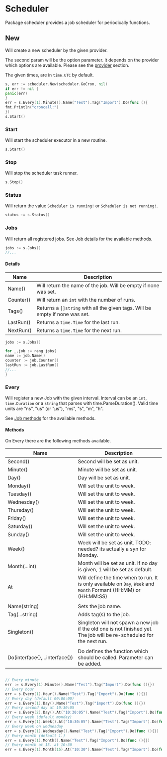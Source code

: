 # Scheduler

Package scheduler provides a job scheduler for periodically functions.

## New

Will create a new scheduler by the given provider.

The second param will be the option parameter. It depends on the provider which options are available. Please see
the [provider](#provider) section.

The given times, are in `time.UTC` by default.

```go
s, err := scheduler.New(scheduler.GoCron, nil)
if err != nil {
panic(err)
}
err = s.Every(1).Minute().Name("Test").Tag("Import").Do(func (){
fmt.Println("croncall:")
})
s.Start() 
```

### Start

Will start the scheduler executor in a new routine.

```go
s.Start() 
```

### Stop

Will stop the scheduler task runner.

```go
s.Stop() 
```

### Status

Will return the value `Scheduler is running!` or `Scheduler is not running!`.

```go
status := s.Status() 
```

### Jobs

Will return all registered jobs. See [Job details](#details) for the available methods.

```go
jobs := s.Jobs()
//...
```

#### Details

| Name                 | Description      |
|----------------------|------------------|
| Name()           | Will return the name of the job. Will be empty if none was set.|
| Counter()           | Will return an `int` with the number of runs.|
| Tags()           | Returns a `[]string` with all the given tags. Will be empty if none was set.|
| LastRun()           | Returns a `time.Time` for the last run.|
| NextRun()           | Returns a `time.Time` for the next run.|

```go
jobs := s.Jobs()

for _,job := rang jobs{
name := job.Name()
counter := job.Counter()
lastRun := job.LastRun()
//...
}
```

### Every

Will register a new Job with the given interval.  Interval can be an `int`, `time.Duration` or a `string` that parses with time.ParseDuration(). Valid time units are "ns", "us" (or "µs"), "ms", "s", "m", "h".

See [Job methods](#methods) for the available methods.

#### Methods

On Every there are the following methods available.

| Name                 | Description      |
|----------------------|------------------|
| Second()               | Second will be set as unit.                 |
| Minute()               | Minute will be set as unit.                 |
| Day()               |   Day will be set as unit.               |
| Monday()               |  Will set the unit to week.                |
| Tuesday()               | Will set the unit to week.                  |
| Wednesday()               | Will set the unit to week.                  |
| Thursday()               | Will set the unit to week.                  |
| Friday()               | Will set the unit to week.                  |
| Saturday()               | Will set the unit to week.                  |
| Sunday()               | Will set the unit to week.                  |
| Week()               |  Week will be set as unit. TODO: needed? its actually a syn for Monday.               |
| Month(...int)               | Month will be set as unit. If no day is given, 1 will be set as default.               |
| At              | Will define the time when to run. It is only available on `Day`, `Week` and `Month` Formant (HH:MM) or (HH:MM:SS)   |
| | | 
| Name(string)           | Sets the job name. | 
| Tag(...string)           | Adds tag(s) to the job. | 
|Singleton()           | Singleton will not spawn a new job if the old one is not finished yet. The job will be re-scheduled for the next run. |
| | | 
| Do(interface{},...interface{})           | Do defines the function which should be called. Parameter can be added. |

```go

// Every minute
err := s.Every(1).Minute().Name("Test").Tag("Import").Do(func (){})
// Every hour
err = s.Every(1).Hour().Name("Test").Tag("Import").Do(func (){})
// Every day (default 00:00:00)
err = s.Every(1).Day().Name("Test").Tag("Import").Do(func (){})
// Every second day at 10:30:05
err = s.Every(2).Day().At("10:30:05").Name("Test").Tag("Import").Do(func (){})
// Every week (default monday)
err = s.Every(1).Week().At("10:30:05").Name("Test").Tag("Import").Do(func (){})
// Every week on wednesday
err = s.Every(1).Wednesday().Name("Test").Tag("Import").Do(func (){})
// Every month (default 1.)
err = s.Every(1).Month().Name("Test").Tag("Import").Do(func (){})
// Every month at 15. at 10:30
err = s.Every(1).Month(15).At("10:30").Name("Test").Tag("Import").Do(func (){})
```
